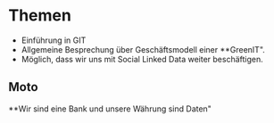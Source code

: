 # Themen
* Einführung in GIT
* Allgemeine Besprechung über Geschäftsmodell einer **GreenIT".
* Möglich, dass wir uns mit Social Linked Data weiter beschäftigen.

## Moto
**Wir sind eine Bank und unsere Währung sind Daten"